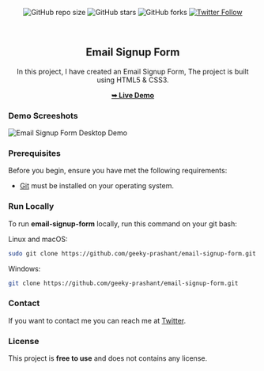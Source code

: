 <div align="center">
  
  ![GitHub repo size](https://img.shields.io/github/repo-size/geeky-prashant/email-signup-form)
  ![GitHub stars](https://img.shields.io/github/stars/geeky-prashant/email-signup-form)
  ![GitHub forks](https://img.shields.io/github/forks/geeky-prashant/email-signup-form?style=social)
  [![Twitter Follow](https://img.shields.io/twitter/follow/geekyprashant?style=social)](https://twitter.com/intent/follow?screen_name=geekyprashant)
 
  <br />

  <h2 align="center">Email Signup Form</h2>

  In this project, I have created an Email Signup Form, The project is built using HTML5 & CSS3.

  <a href="https://geeky-prashant.github.io/email-signup-form/"><strong>➥ Live Demo</strong></a>

</div>

### Demo Screeshots

![Email Signup Form Desktop Demo](./readme-images/Email-Signup-Form.png "Desktop Demo")

### Prerequisites

Before you begin, ensure you have met the following requirements:

* [Git](https://git-scm.com/downloads "Download Git") must be installed on your operating system.

### Run Locally

To run **email-signup-form** locally, run this command on your git bash:

Linux and macOS:

```bash
sudo git clone https://github.com/geeky-prashant/email-signup-form.git
```

Windows:

```bash
git clone https://github.com/geeky-prashant/email-signup-form.git
```

### Contact

If you want to contact me you can reach me at [Twitter](https://www.twitter.com/geekyprashant).

### License

This project is **free to use** and does not contains any license.
